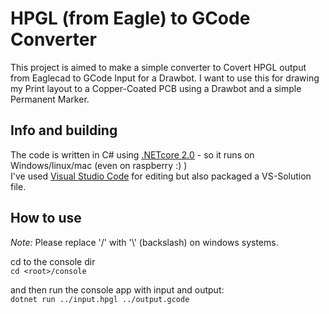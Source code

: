 # HPGL (from Eagle) to GCode Converter

This project is aimed to make a simple converter to Covert HPGL output from Eaglecad to GCode Input for a Drawbot. I want to use this for drawing my Print layout to a Copper-Coated PCB using a Drawbot and a simple Permanent Marker.

## Info and building
The code is written in C# using [.NETcore 2.0](https://www.microsoft.com/net/download/core) - so it runs on Windows/linux/mac (even on raspberry :) )  
I've used [Visual Studio Code](https://code.visualstudio.com/) for editing but also packaged a VS-Solution file.

## How to use

*Note:* Please replace '/' with '\\' (backslash) on windows systems.

cd to the console dir  
`cd <root>/console`

and then run the console app with input and output:  
`dotnet run ../input.hpgl ../output.gcode`


